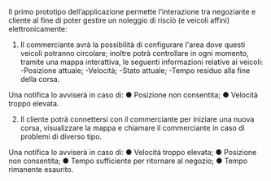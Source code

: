 
Il primo prototipo dell’applicazione permette l’interazione tra negoziante e cliente al fine di poter gestire un
noleggio di risciò (e veicoli affini) elettronicamente:

1. Il commerciante avrà la possibilità di configurare l'area dove questi veicoli potranno circolare; inoltre potrà controllare in ogni momento, tramite una mappa interattiva, le seguenti informazioni relative ai veicoli:
    -Posizione attuale;
    -Velocità;
    -Stato attuale;
    -Tempo residuo alla fine della corsa.
    
Una notifica lo avviserà in caso di:
    ● Posizione non consentita;
    ● Velocità troppo elevata.

2. Il cliente potrà connettersi con il commerciante per iniziare una nuova corsa, visualizzare la mappa e chiamare il commerciante in caso di problemi di diverso tipo.

Una notifica lo avviserà in caso di:
    ● Velocità troppo elevata;
    ● Posizione non consentita;
    ● Tempo sufficiente per ritornare al negozio;
    ● Tempo rimanente esaurito. 
